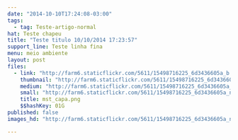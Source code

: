 ```yaml
---
date: "2014-10-10T17:24:08-03:00"
tags:
  - tag: Teste-artigo-normal
hat: Teste chapeu
title: "Teste titulo 10/10/2014 17:23:57"
support_line: Teste linha fina
menu: meio ambiente
layout: post
files:
  - link: "http://farm6.staticflickr.com/5611/15498716225_6d3436605a_b.jpg"
    thumbnail: "http://farm6.staticflickr.com/5611/15498716225_6d3436605a_t.jpg"
    medium: "http://farm6.staticflickr.com/5611/15498716225_6d3436605a_z.jpg"
    small: "http://farm6.staticflickr.com/5611/15498716225_6d3436605a_n.jpg"
    title: mst_capa.png
    $$hashKey: 01G
published: false
images_hd: "http://farm6.staticflickr.com/5611/15498716225_6d3436605a_n.jpg"

---
```

